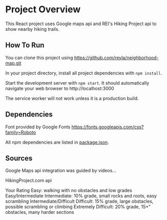 ﻿# Project Overview

This React project uses Google maps api and REI's Hiking Project api to show nearby hiking trails.

## How To Run

You can clone this project using https://github.com/reyla/neighborhood-map.git

In your project directory, install all project dependencies with `npm install`.

Start the development server with `npm start`. It should automatically navigate your web browser to http://localhost:3000

The service worker will not work unless it is a production build.

## Dependencies

Font provided by Google Fonts https://fonts.googleapis.com/css?family=Roboto

All npm dependencies are listed in [package.json](package.json). 

## Sources

Google Maps api integration was guided by videos...

HikingProject.com api

Your Rating
  Easy: walking with no obstacles and low grades
  Easy/Intermediate
  Intermediate: 10% grade, small rocks and roots, easy scrambling
  Intermediate/Difficult
  Difficult: 15% grade, large obstacles, possible scrambling or climbing
  Extremely Difficult: 20% grade, 15+" obstacles, many harder sections
